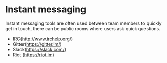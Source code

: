 # Instant messaging

Instant messaging tools are often used between team members to quickly get in touch, there can be public rooms where
 users ask quick questions.

* IRC(http://www.irchelp.org/)
* Gitter(https://gitter.im/)
* Slack(https://slack.com/)
* Riot (https://riot.im)
